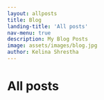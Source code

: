 ```yaml
---
layout: allposts
title: Blog
landing-title: 'All posts'
nav-menu: true
description: My Blog Posts
image: assets/images/blog.jpg
author: Kelina Shrestha
---
```


<h1>All posts</h1>

